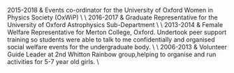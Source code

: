 2015-2018 & Events co-ordinator for the University of Oxford Women in Physics Society (OxWiP) \\ \\
2016-2017 & Graduate Representative for the University of Oxford Astrophysics Sub-Department \\ \\ 
2013-2014 & Female Welfare Representative for Merton College, Oxford. Undertook peer support training so students were able to talk to me confidentially and organised social welfare events for the undergraduate body. \\ \\
2006-2013 & Volunteer Guide Leader at 2nd Whitton Rainbow group,helping to organise and run activities for 5-7 year old girls. \\
